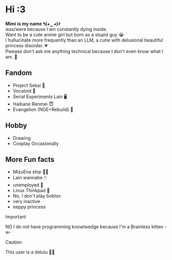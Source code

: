 # Hi :3
**Mimi is my name  ٩(◕‿◕)۶** \
was/were because I am constantly dying inside. \
Want to be a cute anime girl but born as a stupid guy 😭 \
I hullucinate more frequently than an LLM, a cutie with delusional beautiful princess disorder. 💔 \
Pwease don't ask me anything technical because I don't even know what I am. 🥀 

## Fandom
- Project Sekai 🎵
- Vocaloid 🎤
- Serial Experiments Lain 🖥️
- Haibane Renmei 😇
- Evangelion (NGE+Rebuild) 🤖


## Hobby
- Drawing
- Cosplay Occasionally

## More Fun facts
- MizuEna ship 🎀🎨
- Lain wannabe 🖱️
- unemployed 🔻
- Linux Thinkpad 🥇
- No, I don't play boblox
- very inactive
- eeppy princess


> [!IMPORTANT]
>  NO I do not have programming knowlwedge 
>  because I'm a Brainless kitten -w-


> [!CAUTION]
> This user is a delulu 🧠🔻


